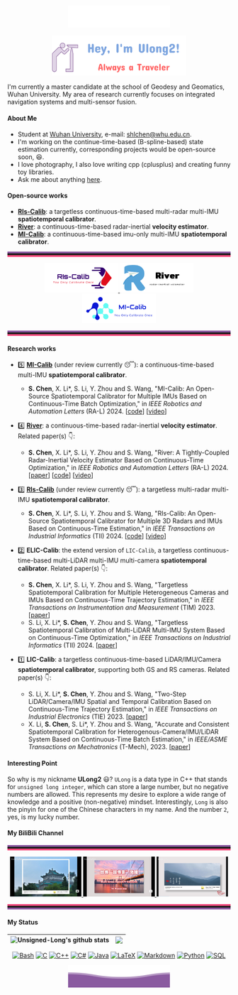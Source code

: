 <p align="center">
        <img src="./img/wave.svg" alt="Github Stats" />
</p>

<p align="center">
<a href="https://github.com/Unsigned-Long">
<img width="60%" alt="Hello, I'm Ulong2!" src="./img/me.png" />
</a>
</p> 
I'm currently a master candidate at the school of Geodesy and Geomatics, Wuhan University. My area of research currently focuses on integrated navigation systems and multi-sensor fusion.

#### About Me

- Student at [Wuhan University](https://www.whu.edu.cn/), e-mail: shlchen@whu.edu.cn.
- I'm working on the continue-time-based (B-spline-based) state estimation currently, corresponding projects would be open-source soon, :laughing:.
- I love photography, I also love writing cpp (cplusplus) and creating funny toy libraries.
- Ask me about anything [here](https://github.com/Unsigned-Long/Unsigned-Long/issues).

#### Open-source works
+ [**RIs-Calib**](https://github.com/Unsigned-Long/RIs-Calib): a targetless continuous-time-based multi-radar multi-IMU **spatiotemporal calibrator**.
+ [**River**](https://github.com/Unsigned-Long/River.git): a continuous-time-based radar-inertial **velocity estimator**.
+ [**MI-Calib**](https://github.com/Unsigned-Long/MI-Calib): a continuous-time-based imu-only multi-IMU **spatiotemporal calibrator**.

<hr style=" height:4px;border:none;border-top:4px solid #8a589f;border-bottom:4px solid #f34b7d;" />
  <div align=center>
   <a href="https://github.com/Unsigned-Long/RIs-Calib">
      <img src="img/ris-calib.png" alt="RIs-Calib" width='33%'/>
  </a>
  <a href="https://github.com/Unsigned-Long/River">
      <img src="img/river.png" alt="River" width='33%'/>
  </a>
  <a href="https://github.com/Unsigned-Long/MI-Calib">
      <img src="img/mi-calib.png" alt="MII-Calib" width='33%'/>
  </a>
  </div>



<hr style=" height:4px;border:none;border-top:4px solid #8a589f;border-bottom:4px solid #f34b7d;" />

#### Research works

- :five: [**MI-Calib**](https://github.com/Unsigned-Long/MI-Calib) (under review currently :sleeping:): a continuous-time-based multi-IMU **spatiotemporal calibrator**.
  - **S. Chen**, X. Li*, S. Li, Y. Zhou and S. Wang, "MI-Calib: An Open-Source Spatiotemporal Calibrator for Multiple IMUs Based on Continuous-Time Batch Optimization," in *IEEE Robotics and Automation Letters* (RA-L) 2024. [[code](https://github.com/Unsigned-Long/MI-Calib.git)] [[video](https://www.bilibili.com/video/BV1hK4y1i7uM/)]

- :four: [**River**](https://github.com/Unsigned-Long/River): a continuous-time-based radar-inertial **velocity estimator**.  Related paper(s) :point_down::
  - **S. Chen**, X. Li*, S. Li, Y. Zhou and S. Wang, "River: A Tightly-Coupled Radar-Inertial Velocity Estimator Based on Continuous-Time Optimization," in *IEEE Robotics and Automation Letters* (RA-L) 2024. [[paper](https://ieeexplore.ieee.org/document/10529532)] [[code](https://github.com/Unsigned-Long/River)] [[video](https://www.bilibili.com/video/BV15D421W7NX/)]
- :three: [**RIs-Calib**](https://github.com/Unsigned-Long/RIs-Calib) (under review currently :sleeping:): a targetless multi-radar multi-IMU **spatiotemporal calibrator**.
  - **S. Chen**, X. Li*, S. Li, Y. Zhou and S. Wang, "RIs-Calib: An Open-Source Spatiotemporal Calibrator for Multiple 3D Radars and IMUs Based on Continuous-Time Estimation," in *IEEE Transactions on Industrial Informatics* (TII) 2024. [[code](https://github.com/Unsigned-Long/RIs-Calib)] [[video](https://www.bilibili.com/video/BV1pw411y7NR/?vd_source=87245258ec5029cca67d77cef1a6201d)]

- :two: **ELIC-Calib**: the extend version of `LIC-Calib`, a targetless continuous-time-based multi-LiDAR multi-IMU multi-camera **spatiotemporal calibrator**. Related paper(s) :point_down::
  - **S. Chen**, X. Li*, S. Li, Y. Zhou and S. Wang, "Targetless Spatiotemporal Calibration for Multiple Heterogeneous Cameras and IMUs Based on Continuous-Time Trajectory Estimation," in *IEEE Transactions on Instrumentation and Measurement* (TIM) 2023. [[paper](https://ieeexplore.ieee.org/document/10301598)]
  - S. Li, X. Li*, **S. Chen**, Y. Zhou and S. Wang, "Targetless Spatiotemporal Calibration of Multi-LiDAR Multi-IMU System Based on Continuous-Time Optimization," in *IEEE Transactions on Industrial Informatics* (TII) 2024. [[paper](https://ieeexplore.ieee.org/document/10443246)]
- :one: **LIC-Calib**: a targetless continuous-time-based LiDAR/IMU/Camera **spatiotemporal calibrator**, supporting both GS and RS cameras. Related paper(s) :point_down:: 
  - S. Li, X. Li*, **S. Chen**, Y. Zhou and S. Wang, "Two-Step LiDAR/Camera/IMU Spatial and Temporal Calibration Based on Continuous-Time Trajectory Estimation," in *IEEE Transactions on Industrial Electronics* (TIE) 2023. [[paper](https://ieeexplore.ieee.org/document/10113826)]
  -  X. Li, **S. Chen**, S. Li*, Y. Zhou and S. Wang, "Accurate and Consistent Spatiotemporal Calibration for Heterogenous-Camera/IMU/LiDAR System Based on Continuous-Time Batch Estimation," in *IEEE/ASME Transactions on Mechatronics* (T-Mech), 2023. [[paper](https://ieeexplore.ieee.org/document/10288412)]


#### Interesting Point

So why is my nickname **ULong2** :smiley:? `ULong` is a data type in C++ that stands for `unsigned long integer`, which can store a large number, but no negative numbers are allowed. This represents my desire to explore a wide range of knowledge and a positive (non-negative) mindset. Interestingly, `Long` is also the pinyin for one of the Chinese characters in my name. And the number `2`, yes, is my lucky number.

#### My BiliBili Channel

<hr style=" height:4px;border:none;border-top:4px solid #8a589f;border-bottom:4px solid #f34b7d;" />

<div align=center>
<a href="https://www.bilibili.com/video/BV1k14y1Q7rX/?spm_id_from=333.999.0.0&vd_source=87245258ec5029cca67d77cef1a6201d">
    <img src="img/video1.jpg" alt="Photography Sharing" width='32%'/>
</a>
<a href="https://www.bilibili.com/video/BV1WN411v7r7/?spm_id_from=333.999.0.0&vd_source=87245258ec5029cca67d77cef1a6201d">
    <img src="img/video2.jpg" alt="Photography Sharing" width='32%'/>
</a>
<a href="https://www.bilibili.com/video/BV1fu4y1B7Ha/?spm_id_from=333.999.0.0&vd_source=87245258ec5029cca67d77cef1a6201d">
    <img src="img/video3.jpg" alt="Photography Sharing" width='32%'/>
</a>
</div>

<hr style=" height:4px;border:none;border-top:4px solid #f34b7d;border-bottom:4px solid #8a589f;" />

#### My Status

<div align=center>

|<a href="https://github.com/Unsigned-Long"><img align="left" src="https://github-readme-stats-unsigned-long.vercel.app/api?username=Unsigned-Long&show_icons=true&include_all_commits=true&theme=buefy&hide_border=true" alt="Unsigned-Long's github stats" /></a>|<a href="https://github.com/Unsigned-Long"><img align="right" src="https://github-readme-stats-unsigned-long.vercel.app/api/top-langs/?username=Unsigned-Long&layout=compact&theme=buefy&hide_border=true" /></a>|
|  :---:  |  ---:  |

</div>


<div align=center>

 <p>
      <a href="https://github.com/search?q=user%3ADenverCoder1+language%3Abash"><img alt="Bash" src="https://img.shields.io/badge/Bash-121011.svg?logo=gnu-bash&logoColor=white"></a>
      <a href="https://github.com/search?q=user%3ADenverCoder1+language%3Ac"><img alt="C" src="https://custom-icon-badges.demolab.com/badge/C-03599C.svg?logo=c-in-hexagon&logoColor=white"></a>
      <a href="https://github.com/search?q=user%3ADenverCoder1+language%3Acpp"><img alt="C++" src="https://custom-icon-badges.demolab.com/badge/C++-9C033A.svg?logo=cpp2&logoColor=white"></a>
      <a href="https://github.com/search?q=user%3ADenverCoder1+language%3Acsharp"><img alt="C#" src="https://custom-icon-badges.demolab.com/badge/C%23-68217A.svg?logo=cs2&logoColor=white"></a>
      <a href="https://github.com/search?q=user%3ADenverCoder1+language%3Ajava"><img alt="Java" src="https://custom-icon-badges.demolab.com/badge/Java-007396.svg?logo=java&logoColor=white"></a>
      <a href="https://github.com/search?q=user%3ADenverCoder1+language%3Atex"><img alt="LaTeX" src="https://img.shields.io/badge/LaTeX-008080.svg?logo=LaTeX&logoColor=white"></a>
      <a href="https://github.com/search?q=user%3ADenverCoder1+language%3Amarkdown"><img alt="Markdown" src="https://img.shields.io/badge/Markdown-000000.svg?logo=markdown&logoColor=white"></a>
      <a href="https://github.com/search?q=user%3ADenverCoder1+language%3Apython"><img alt="Python" src="https://img.shields.io/badge/Python-14354C.svg?logo=python&logoColor=white"></a>
      <a href="https://github.com/search?q=user%3ADenverCoder1+language%3Asql"><img alt="SQL" src="https://custom-icon-badges.demolab.com/badge/SQL-025E8C.svg?logo=database&logoColor=white"></a>
 </p>
</div>

<p align="center">
        <img src="./img/wave2.svg" alt="Github Stats" />
</p>
